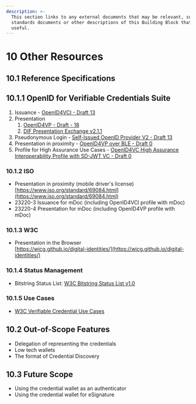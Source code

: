 ```yaml
---
description: >-
  This section links to any external documents that may be relevant, such as
  standards documents or other descriptions of this Building Block that may be
  useful.
---
```


# 10 Other Resources

## 10.1 Reference Specifications

## 10.1.1 OpenID for Verifiable Credentials Suite

1. Issuance - [OpenID4VCI - Draft 13](https://openid.net/specs/openid-4-verifiable-credential-issuance-1_0-ID1.html)
2. Presentation
   1. [OpenID4VP - Draft - 18](https://openid.net/specs/openid-4-verifiable-presentations-1_0-ID2.html)
   2. [DIF Presentation Exchange v2.1.1](https://identity.foundation/presentation-exchange/spec/v2.1.1/)
3. Pseudonymous Login - [Self-Issued OpenID Provider V2 - Draft 13](https://openid.net/specs/openid-connect-self-issued-v2-1_0.html)
4. Presentation in proximity - [OpenID4VP over BLE - Draft 0](https://openid.net/specs/openid-4-verifiable-presentations-over-ble-1_0.html)
5. Profile for High Assurance Use Cases - [OpenID4VC High Assurance Interoperability Profile with SD-JWT VC - Draft 0](https://openid.net/specs/openid4vc-high-assurance-interoperability-profile-sd-jwt-vc-1_0.html)

### 10.1.2 ISO

* Presentation in proximity (mobile driver's license)\
  [https://www.iso.org/standard/69084.html](https://www.iso.org/standard/69084.html)
* 23220-3 Issuance for mDoc  (including OpenID4VCI profile with mDoc)
* 23220-4 Presentation for mDoc (including OpenID4VP profile with mDoc)

### 10.1.3 W3C

* Presentation in the Browser\
  [https://wicg.github.io/digital-identities/](https://wicg.github.io/digital-identities/)

### 10.1.4 Status Management

* Bitstring Status List: [W3C Bitstring Status List v1.0](https://www.w3.org/TR/vc-bitstring-status-list/)

### 10.1.5 Use Cases

* [W3C Verifiable Credential Use Cases](https://www.w3.org/TR/vc-use-cases/)

## 10.2 Out-of-Scope Features

* Delegation of representing the credentials
* Low tech wallets
* The format of Credential Discovery

## 10.3 Future Scope

* Using the credential wallet as an authenticator
* Using the credential wallet for eSignature

